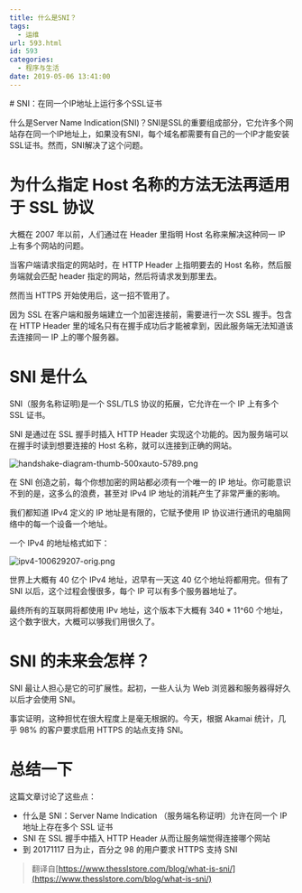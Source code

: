 ```yaml
---
title: 什么是SNI？
tags:
  - 运维
url: 593.html
id: 593
categories:
  - 程序与生活
date: 2019-05-06 13:41:00
---
```


<!--markdown--># SNI：在同一个IP地址上运行多个SSL证书

什么是Server Name Indication(SNI)？SNI是SSL的重要组成部分，它允许多个网站存在同一个IP地址上，如果没有SNI，每个域名都需要有自己的一个IP才能安装SSL证书。然而，SNI解决了这个问题。

为什么指定 Host 名称的方法无法再适用于 SSL 协议
=============================

大概在 2007 年以前，人们通过在 Header 里指明 Host 名称来解决这种同一 IP 上有多个网站的问题。

当客户端请求指定的网站时，在 HTTP Header 上指明要去的 Host 名称，然后服务端就会匹配 header 指定的网站，然后将请求发到那里去。

然而当 HTTPS 开始使用后，这一招不管用了。

因为 SSL 在客户端和服务端建立一个加密连接前，需要进行一次 SSL 握手。包含在 HTTP Header 里的域名只有在握手成功后才能被拿到，因此服务端无法知道该去连接同一 IP 上的哪个服务器。

SNI 是什么
=======

SNI（服务名称证明)是一个 SSL/TLS 协议的拓展，它允许在一个 IP 上有多个 SSL 证书。

SNI 是通过在 SSL 握手时插入 HTTP Header 实现这个功能的。因为服务端可以在握手时读到想要连接的 Host 名称，就可以连接到正确的网站。

![handshake-diagram-thumb-500xauto-5789.png](http://storage.veitor.net/2019/05/167870958.png "handshake-diagram-thumb-500xauto-5789.png")

在 SNI 创造之前，每个你想加密的网站都必须有一个唯一的 IP 地址。你可能意识不到的是，这多么的浪费，甚至对 IPv4 IP 地址的消耗产生了非常严重的影响。

我们都知道 IPv4 定义的 IP 地址是有限的，它赋予使用 IP 协议进行通讯的电脑网络中的每一个设备一个地址。

一个 IPv4 的地址格式如下：

![ipv4-100629207-orig.png](http://storage.veitor.net/2019/05/1178067102.png "ipv4-100629207-orig.png")

世界上大概有 40 亿个 IPv4 地址，迟早有一天这 40 亿个地址将都用完。但有了 SNI 以后，这个过程会慢很多，每个 IP 可以有多个服务器地址了。

最终所有的互联网将都使用 IPv 地址，这个版本下大概有 340 * 11^60 个地址，这个数字很大，大概可以够我们用很久了。

SNI 的未来会怎样？
===========

SNI 最让人担心是它的可扩展性。起初，一些人认为 Web 浏览器和服务器得好久以后才会使用 SNI。

事实证明，这种担忧在很大程度上是毫无根据的。今天，根据 Akamai 统计，几乎 98% 的客户要求启用 HTTPS 的站点支持 SNI。

总结一下
====

这篇文章讨论了这些点：

*   什么是 SNI：Server Name Indication （服务端名称证明）允许在同一个 IP 地址上存在多个 SSL 证书
*   SNI 在 SSL 握手中插入 HTTP Header 从而让服务端觉得连接哪个网站
*   到 20171117 日为止，百分之 98 的用户要求 HTTPS 支持 SNI

> 翻译自[https://www.thesslstore.com/blog/what-is-sni/](https://www.thesslstore.com/blog/what-is-sni/)